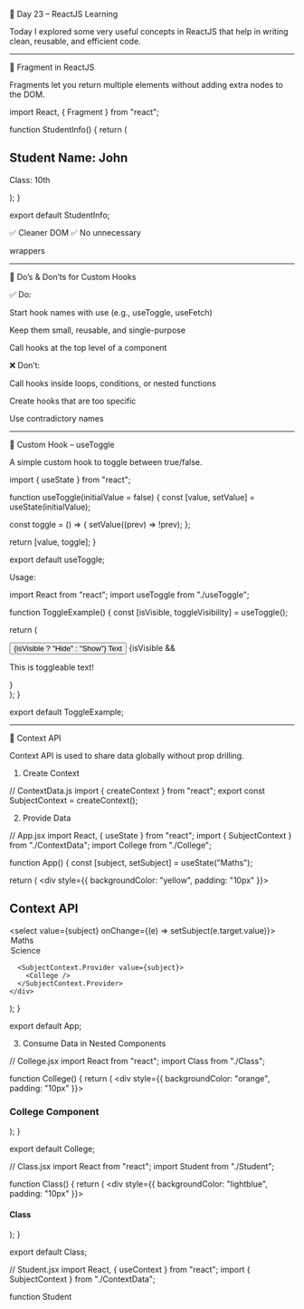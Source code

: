 📘 Day 23 – ReactJS Learning

Today I explored some very useful concepts in ReactJS that help in writing clean, reusable, and efficient code.


---

🔹 Fragment in ReactJS

Fragments let you return multiple elements without adding extra nodes to the DOM.

import React, { Fragment } from "react";

function StudentInfo() {
  return (
    <Fragment>
      <h2>Student Name: John</h2>
      <p>Class: 10th</p>
    </Fragment>
  );
}

export default StudentInfo;

✅ Cleaner DOM
✅ No unnecessary <div> wrappers


---

🔹 Do’s & Don’ts for Custom Hooks

✅ Do:

Start hook names with use (e.g., useToggle, useFetch)

Keep them small, reusable, and single-purpose

Call hooks at the top level of a component


❌ Don’t:

Call hooks inside loops, conditions, or nested functions

Create hooks that are too specific

Use contradictory names



---

🔹 Custom Hook – useToggle

A simple custom hook to toggle between true/false.

import { useState } from "react";

function useToggle(initialValue = false) {
  const [value, setValue] = useState(initialValue);

  const toggle = () => {
    setValue((prev) => !prev);
  };

  return [value, toggle];
}

export default useToggle;

Usage:

import React from "react";
import useToggle from "./useToggle";

function ToggleExample() {
  const [isVisible, toggleVisibility] = useToggle();

  return (
    <div>
      <button onClick={toggleVisibility}>
        {isVisible ? "Hide" : "Show"} Text
      </button>
      {isVisible && <p>This is toggleable text!</p>}
    </div>
  );
}

export default ToggleExample;


---

🔹 Context API

Context API is used to share data globally without prop drilling.

1. Create Context

// ContextData.js
import { createContext } from "react";
export const SubjectContext = createContext();

2. Provide Data

// App.jsx
import React, { useState } from "react";
import { SubjectContext } from "./ContextData";
import College from "./College";

function App() {
  const [subject, setSubject] = useState("Maths");

  return (
    <div style={{ backgroundColor: "yellow", padding: "10px" }}>
      <h2>Context API</h2>
      <select value={subject} onChange={(e) => setSubject(e.target.value)}>
        <option value="Maths">Maths</option>
        <option value="Science">Science</option>
      </select>

      <SubjectContext.Provider value={subject}>
        <College />
      </SubjectContext.Provider>
    </div>
  );
}

export default App;

3. Consume Data in Nested Components

// College.jsx
import React from "react";
import Class from "./Class";

function College() {
  return (
    <div style={{ backgroundColor: "orange", padding: "10px" }}>
      <h3>College Component</h3>
      <Class />
    </div>
  );
}

export default College;

// Class.jsx
import React from "react";
import Student from "./Student";

function Class() {
  return (
    <div style={{ backgroundColor: "lightblue", padding: "10px" }}>
      <h4>Class</h4>
      <Student />
    </div>
  );
}

export default Class;

// Student.jsx
import React, { useContext } from "react";
import { SubjectContext } from "./ContextData";

function Student
